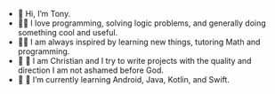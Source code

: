 - 👋 Hi, I’m Tony.
- 👨‍💻 I love programming, solving logic problems, and generally doing something cool and useful.
- 👨‍🎓 I am always inspired by learning new things, tutoring Math and programming.
- 🙏 🙏 I am Christian and I try to write projects with the quality and direction I am not ashamed before God.
- 🌳 🌱 I’m currently learning Android, Java, Kotlin, and Swift.

<!---
Tony-Kovalov/Tony-Kovalov is a ✨ special ✨ repository because its `README.md` (this file) appears on your GitHub profile.
You can click the Preview link to take a look at your changes.
--->
